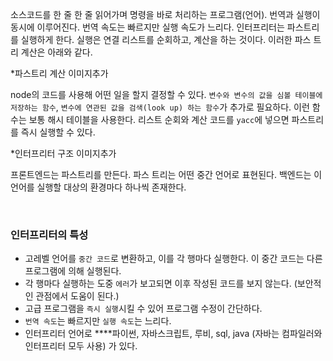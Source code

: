 소스코드를 한 줄 한 줄 읽어가며 명령을 바로 처리하는 프로그램(언어). 번역과 실행이 동시에 이루어진다. 번역 속도는 빠르지만 실행 속도가 느리다. 인터프리터는 파스트리를 실행하게 한다. 실행은 연결 리스트를 순회하고, 계산을 하는 것이다. 이러한 파스 트리 계산은 아래와 같다.

*파스트리 계산 이미지추가

node의 코드를 사용해 어떤 일을 할지 결정할 수 있다. `변수와 변수의 값을 심볼 테이블에 저장하는 함수`, `변수에 연관된 값을 검색(look up) 하는 함수`가 추가로 필요하다. 이런 함수는 보통 해시 테이블을 사용한다. 리스트 순회와 계산 코드를 `yacc`에 넣으면 파스트리를 즉시 실행할 수 있다.

*인터프리터 구조 이미지추가

프론트엔드는 파스트리를 만든다. 파스 트리는 어떤 중간 언어로 표현된다. 백엔드는 이 언어를 실행할 대상의 환경마다 하나씩 존재한다.

<br>

### 인터프리터의 특성

- 고레벨 언어를 `중간 코드`로 변환하고, 이를 각 행마다 실행한다. 이 중간 코드는 다른 프로그램에 의해 실행된다.
- 각 행마다 실행하는 도중 `에러`가 보고되면 이후 작성된 코드를 보지 않는다. (보안적인 관점에서 도움이 된다.)
- 고급 프로그램을 `즉시 실행`시킬 수 있어 프로그램 수정이 간단하다.
- `번역 속도`는 빠르지만 `실행 속도`는 느리다.
- 인터프리터 언어로 ****파이썬, 자바스크립트, 루비, sql, java (자바는 컴파일러와 인터프리터 모두 사용) 가 있다.